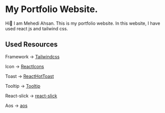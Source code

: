 # My Portfolio Website.

Hi👋 I am Mehedi Ahsan. This is my portfolio website. In this website, I have used react js and tailwind css.

## Used Resources
Framework -> [Tailwindcss](https://tailwindcss.com/)

Icon -> [ReactIcons](https://react-icons.github.io/react-icons/)

Toast -> [ReactHotToast](https://react-hot-toast.com/)

Tooltip -> [Tooltip](https://www.npmjs.com/package/react-tippy)

React-slick -> [react-slick](https://react-slick.neostack.com/)

Aos -> [aos](https://michalsnik.github.io/aos/)